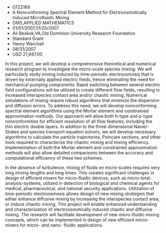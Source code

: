 
* 0722169
* A Nonconforming Spectral Element Method for Electroosmotically Induced Microfluidic Mixing
* DMS,APPLIED MATHEMATICS
* 01/01/2007,01/25/2007
* Ali Beskok,VA,Old Dominion University Research Foundation
* Standard Grant
* Henry Warchall
* 08/31/2007
* USD 21,947.00

In this project, we will develop a comprehensive theoretical and numerical
research program to investigate the micro-scale species mixing. We will
particularly study mixing induced by time-periodic electroosmosis that is driven
by externally applied electric fields, hence eliminating the need for mechanical
pumping components. Rapid switching between several electric field
configurations will be utilized to create different flow fields, resulting in
increased interspecies contact area and/or chaotic mixing. Numerical simulations
of mixing require robust algorithms that minimize the dispersion and diffusion
errors. To address this need, we will develop nonconforming spectral element
algorithms using the Mortar element and constrained approximation methods. Our
approach will allow both h-type and p-type nonconformities for efficient
resolution of all flow features, including the thin electric double layers. In
addition to the three-dimensional Navier-Stokes and species transport equation
solvers, we will develop necessary algorithms to calculate the particle
trajectories, Poincare sections, and other tools required to characterize the
chaotic mixing and mixing efficiency. Implementation of both the Mortar element
and constrained approximation methods will also allow detailed comparisons
between the accuracy and computational efficiency of these two schemes.

In the absence of turbulence, mixing of fluids on micro-scales requires very
long mixing lengths and long times. This creates significant challenges in
design of efficient mixers for micro-fluidic devices, such as micro-total-
analysis-systems, utilized in detection of biological and chemical agents for
medical, pharmaceutical, and national security applications. Utilization of
time-periodic electroosmosis allows design of new mixing strategies that either
enhance diffusive mixing by increasing the interspecies contact area, or induce
chaotic mixing. This project will enable enhanced understanding and
characterization of electroosmotically induced chaotic and diffusive mixing. The
research will facilitate development of new micro-fluidic mixing concepts, which
can be implemented in design of new efficient micro-mixers for micro- and nano-
fluidic applications.
